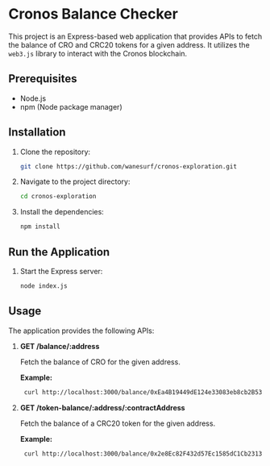 # Cronos Balance Checker

This project is an Express-based web application that provides APIs to fetch the balance of CRO and CRC20 tokens for a given address. It utilizes the `web3.js` library to interact with the Cronos blockchain.

## Prerequisites

- Node.js
- npm (Node package manager)

## Installation

1. Clone the repository:

   ```sh
   git clone https://github.com/wanesurf/cronos-exploration.git
   ```

2. Navigate to the project directory:

   ```sh
   cd cronos-exploration
   ```

3. Install the dependencies:

   ```sh
   npm install
   ```

## Run the Application

1. Start the Express server:

   ```sh
   node index.js
   ```

## Usage

The application provides the following APIs:

1. **GET /balance/:address**

   Fetch the balance of CRO for the given address.

   **Example:**

   ```sh
    curl http://localhost:3000/balance/0xEa4B19449dE124e33083eb8cb2B53964E2D27d9c
   ```

2. **GET /token-balance/:address/:contractAddress**

   Fetch the balance of a CRC20 token for the given address.

   **Example:**

   ```sh
    curl http://localhost:3000/balance/0x2e8Ec82F432d57Ec1585dC1Cb2313972AB63Ecac/0x2d03bece6747adc00e1a131bba1469c15fd11e03
   ```
